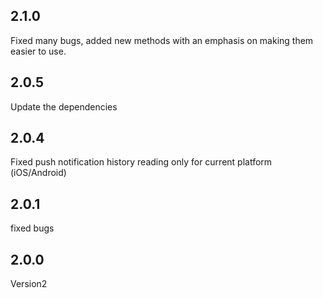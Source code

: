 ## 2.1.0

Fixed many bugs, added new methods with an emphasis on making them easier to use.

## 2.0.5

Update the dependencies

## 2.0.4

Fixed push notification history reading only for current platform (iOS/Android)

## 2.0.1

fixed bugs

## 2.0.0

Version2
